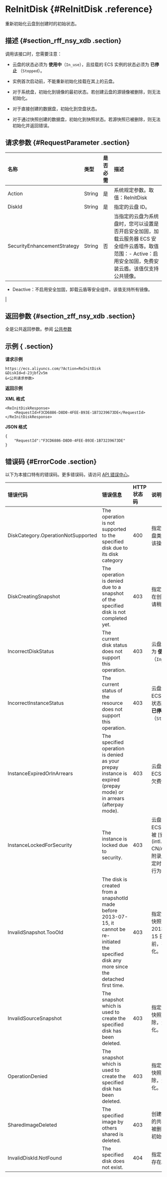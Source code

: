 # ReInitDisk {#ReInitDisk .reference}

重新初始化云盘到创建时的初始状态。

## 描述 {#section_rff_nsy_xdb .section}

调用该接口时，您需要注意：

-   云盘的状态必须为 **使用中**（`In_use`），且挂载的 ECS 实例的状态必须为 **已停止** （`Stopped`）。

-   实例首次启动前，不能重新初始化挂载在其上的云盘。

-   对于系统盘，初始化到镜像的最初状态。若创建云盘的源镜像被删除，则无法初始化。

-   对于直接创建的数据盘，初始化到空盘状态。

-   对于通过快照创建的数据盘，初始化到快照状态。若源快照已被删除，则无法初始化并返回错误。


## 请求参数 {#RequestParameter .section}

|名称|类型|是否必需|描述|
|:-|:-|:---|:-|
|Action|String|是|系统规定参数。取值：ReInitDisk|
|DiskId|String|是|指定的云盘 ID。|
|SecurityEnhancementStrategy|String|否|当指定的云盘为系统盘时，您可以设置是否开启安全加固，加载云服务器 ECS 安全组件云盾等。取值范围：-   Active：启用安全加固，免费安装云盾。该值仅支持公共镜像。
-   Deactive：不启用安全加固，卸载云盾等安全组件。该值支持所有镜像。

|

## 返回参数 {#section_zff_nsy_xdb .section}

全是公共返回参数。参阅 [公共参数](intl.zh-CN/API参考/调用方式/公共参数.md#commonResponseParameters)

## 示例 { .section}

**请求示例** 

```
https://ecs.aliyuncs.com/?Action=ReInitDisk
&DiskId=d-23jbf2v5m
&<公共请求参数>
```

**返回示例** 

**XML 格式**

```
<ReInitDiskResponse>
    <RequestId>F3CD6886-D8D0-4FEE-B93E-1B73239673DE</RequestId>
</ReInitDiskResponse>
```

 **JSON 格式** 

```
{
    "RequestId":"F3CD6886-D8D0-4FEE-B93E-1B73239673DE"
}
```

## 错误码 {#ErrorCode .section}

以下为本接口特有的错误码。更多错误码，请访问 [API 错误中心](https://error-center.alibabacloud.com/status/product/Ecs)。

|错误代码|错误信息|HTTP 状态码|说明|
|:---|:---|:-------|:-|
|DiskCategory.OperationNotSupported|The operation is not supported to the specified disk due to its disk category|400|指定云盘的磁盘类型不支持该操作|
|DiskCreatingSnapshot|The operation is denied due to a snapshot of the specified disk is not completed yet.|403|指定的云盘正在创建快照，请稍后再试。|
|IncorrectDiskStatus|The current disk status does not support this operation.|403|云盘状态必须为 **使用中**（`In_use`）。|
|IncorrectInstanceStatus|The current status of the resource does not support this operation.|403|云盘挂载的 ECS 实例的状态必须为 **已停止**（`Stopped`）。|
|InstanceExpiredOrInArrears|The specified operation is denied as your prepay instance is expired \(prepay mode\) or in arrears \(afterpay mode\).|403|云盘挂载的 ECS 实例已欠费停机。|
|InstanceLockedForSecurity|The instance is locked due to security.|403|云盘挂载的 ECS 实例已被 [安全控制](intl.zh-CN/API参考/附录/安全锁定时的 API 行为.md#)。|
|InvalidSnapshot.TooOld|The disk is created from a snapshotId made before 2013-07-15, it cannot be re-initiated the specified disk any more since the detached first time.|403|指定云盘的源快照创建于 2013 年 7 月 15 日及其之前，不能初始化。|
|InvalidSourceSnapshot|The snapshot which is used to create the specified disk has been deleted.|403|指定云盘的源快照已被删除，无法初始化。|
|OperationDenied|The snapshot which is used to create the specified disk has been deleted.|403|指定云盘的源快照已被删除，无法初始化。|
|SharedImageDeleted|The specified image by others shared is deleted.|403|创建指定云盘的共享镜像已被删除，无法初始化。|
|InvalidDiskId.NotFound|The specified disk does not exist.|404|指定的云盘不存在。|


